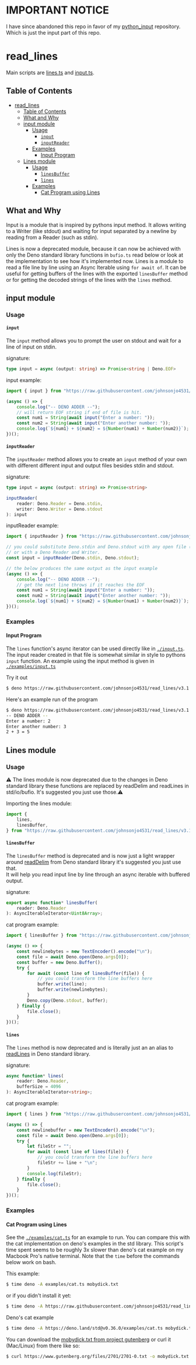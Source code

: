 # IMPORTANT NOTICE

I have since abandoned this repo in favor of my [python_input](https://github.com/johnsonjo4531/pythonic_input) repository. Which is just the input part of this repo.

# read_lines

Main scripts are [lines.ts](./lines.ts) and [input.ts](./input.ts).

## Table of Contents

- [read_lines](#readlines)
	- [Table of Contents](#table-of-contents)
	- [What and Why](#what-and-why)
	- [input module](#input-module)
		- [Usage](#usage)
			- [`input`](#input)
			- [`inputReader`](#inputreader)
		- [Examples](#examples)
			- [Input Program](#input-program)
	- [Lines module](#lines-module)
		- [Usage](#usage-1)
			- [`linesBuffer`](#linesbuffer)
			- [`lines`](#lines)
		- [Examples](#examples-1)
			- [Cat Program using Lines](#cat-program-using-lines)

## What and Why

Input is a module that is inspired by pythons input method. It allows writing to a Writer (like stdout) and waiting for input separated by a newline by reading from a Reader (such as stdin).

Lines is now a deprecated module, because it can now be achieved with only the Deno standard library functions in `bufio.ts` read below or look at the implementation to see how it's implemented now. Lines is a module to read a file line by line using an Async Iterable using `for await of`. It can be useful for getting buffers of the lines with the exported `linesBuffer` method or for getting the decoded strings of the lines with the `lines` method.

## input module

### Usage

#### `input`

The `input` method allows you to prompt the user on stdout and wait for a line of input on stdin.

signature:

```ts
type input = async (output: string) => Promise<string | Deno.EOF>
```

input example:

```ts
import { input } from "https://raw.githubusercontent.com/johnsonjo4531/read_lines/v3.1.0/input.ts";

(async () => {
	console.log("-- DENO ADDER --");
	// will return EOF string if end of file is hit.
	const num1 = String(await input("Enter a number: "));
	const num2 = String(await input("Enter another number: "));
	console.log(`${num1} + ${num2} = ${Number(num1) + Number(num2)}`);
})();
```

#### `inputReader`

The `inputReader` method allows you to create an `input` method of your own with different different input and output files besides stdin and stdout.

signature:

```ts
type input = async (output: string) => Promise<string>

inputReader(
	reader: Deno.Reader = Deno.stdin,
	writer: Deno.Writer = Deno.stdout
): input
```

inputReader example:

```ts
import { inputReader } from "https://raw.githubusercontent.com/johnsonjo4531/read_lines/v3.1.0/input.ts";

// you could substitute Deno.stdin and Deno.stdout with any open file (with appropriate permissions)
// or with a Deno Reader and Writer.
const input = inputReader(Deno.stdin, Deno.stdout);

// the below produces the same output as the input example
(async () => {
	console.log("-- DENO ADDER --");
	// get the next line throws if it reaches the EOF
	const num1 = String(await input("Enter a number: "));
	const num2 = String(await input("Enter another number: "));
	console.log(`${num1} + ${num2} = ${Number(num1) + Number(num2)}`);
})();
```

### Examples

#### Input Program

The `lines` function's async iterator can be used directly like in [`./input.ts`](./input.ts). The input reader created in that file is somewhat similar in style to pythons `input` function. An example using the input method is given in [`./examples/input.ts`](./examples/input.ts)

Try it out

```sh
$ deno https://raw.githubusercontent.com/johnsonjo4531/read_lines/v3.1.0/examples/input.ts
```

Here's an example run of the program

```sh
$ deno https://raw.githubusercontent.com/johnsonjo4531/read_lines/v3.1.0/examples/input.ts
-- DENO ADDER --
Enter a number: 2
Enter another number: 3
2 + 3 = 5
```

## Lines module

### Usage

⚠ The lines module is now deprecated due to the changes in Deno standard library these functions are replaced by readDelim and readLines in std/io/bufio. It's suggested you just use those.⚠️

Importing the lines module:

```ts
import {
	lines,
	linesBuffer,
} from "https://raw.githubusercontent.com/johnsonjo4531/read_lines/v3.1.0/lines.ts";
```

#### `linesBuffer`

The `linesBuffer` method is deprecated and is now just a light wrapper around [readDelim](https://github.com/denoland/deno/blob/a29343c7d6b5dad26c5d501eb6d21e9caf382a58/std/io/bufio.ts#L534-L590) from Deno standard library it's suggested you just use that.  
It will help you read input line by line through an async iterable with buffered output.

signature:

```ts
export async function* linesBuffer(
	reader: Deno.Reader
): AsyncIterableIterator<Uint8Array>;
```

cat program example:

```ts
import { linesBuffer } from "https://raw.githubusercontent.com/johnsonjo4531/read_lines/v3.1.0/lines.ts";

(async () => {
	const newlinebytes = new TextEncoder().encode("\n");
	const file = await Deno.open(Deno.args[0]);
	const buffer = new Deno.Buffer();
	try {
		for await (const line of linesBuffer(file)) {
			// you could transform the line buffers here
			buffer.write(line);
			buffer.write(newlinebytes);
		}
		Deno.copy(Deno.stdout, buffer);
	} finally {
		file.close();
	}
})();
```

#### `lines`

The `lines` method is now deprecated and is literally just an an alias to [readLines](https://github.com/denoland/deno/blob/a29343c7d6b5dad26c5d501eb6d21e9caf382a58/std/io/bufio.ts#L604-L609) in Deno standard library.

signature:

```ts
async function* lines(
	reader: Deno.Reader,
	bufferSize = 4096
): AsyncIterableIterator<string>;
```

cat program example:

```ts
import { lines } from "https://raw.githubusercontent.com/johnsonjo4531/read_lines/v3.1.0/lines.ts";

(async () => {
	const newlinebuffer = new TextEncoder().encode("\n");
	const file = await Deno.open(Deno.args[0]);
	try {
		let fileStr = "";
		for await (const line of lines(file)) {
			// you could transform the line buffers here
			fileStr += line + "\n";
		}
		console.log(fileStr);
	} finally {
		file.close();
	}
})();
```

### Examples

#### Cat Program using Lines

See the [`./examples/cat.ts`](./examples/cat.ts) for an example to run. You can compare this with the cat implementation on deno's examples in the std library. This script's time spent seems to be roughly 3x slower than deno's cat example on my Macbook Pro's native terminal. Note that the `time` before the commands below work on bash.

This example:

```sh
$ time deno -A examples/cat.ts mobydick.txt
```

or if you didn't install it yet:

```sh
$ time deno -A https://raw.githubusercontent.com/johnsonjo4531/read_lines/v3.1.0/examples/cat.ts mobydick.txt
```

Deno's cat example

```sh
$ time deno -A https://deno.land/std@v0.36.0/examples/cat.ts mobydick.txt
```

You can download the [mobydick.txt from project gutenberg](https://www.gutenberg.org/files/2701/2701-0.txt) or curl it (Mac/Linux) from there like so:

```sh
$ curl https://www.gutenberg.org/files/2701/2701-0.txt -o mobydick.txt
```
